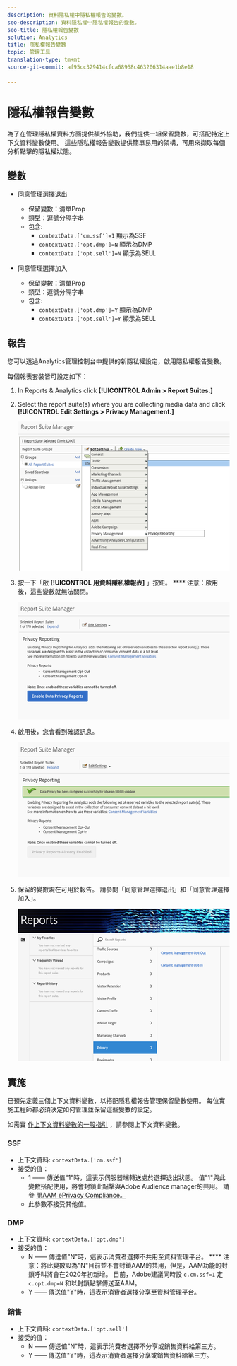 ```yaml
---
description: 資料隱私權中隱私權報告的變數。
seo-description: 資料隱私權中隱私權報告的變數。
seo-title: 隱私權報告變數
solution: Analytics
title: 隱私權報告變數
topic: 管理工具
translation-type: tm+mt
source-git-commit: af95cc329414cfca68968c463206314aae1b8e18

---
```



# 隱私權報告變數

為了在管理隱私權資料方面提供額外協助，我們提供一組保留變數，可搭配特定上下文資料變數使用。
這些隱私權報告變數提供簡單易用的架構，可用來擷取每個分析點擊的隱私權狀態。

## 變數

* 同意管理選擇退出
   * 保留變數：清單Prop
   * 類型：逗號分隔字串
   * 包含:
      * `contextData.['cm.ssf']=1` 顯示為SSF
      * `contextData.['opt.dmp']=N` 顯示為DMP
      * `contextData.['opt.sell']=N` 顯示為SELL

* 同意管理選擇加入
   * 保留變數：清單Prop
   * 類型：逗號分隔字串
   * 包含:
      * `contextData.['opt.dmp']=Y` 顯示為DMP
      * `contextData.['opt.sell']=Y` 顯示為SELL

## 報告

您可以透過Analytics管理控制台中提供的新隱私權設定，啟用隱私權報告變數。

每個報表套裝皆可設定如下：
1. In Reports &amp; Analytics click **[!UICONTROL Admin &gt; Report Suites.]**
1. Select the report suite(s) where you are collecting media data and click **[!UICONTROL Edit Settings &gt; Privacy Management.]**

   ![](assets/rsm-privacy-select.png)

1. 按一下「啟 **[!UICONTROL 用資料隱私權報表]** 」按鈕。 **** 注意：啟用後，這些變數就無法關閉。

   ![](assets/rsm-privacy-enable.png)

1. 啟用後，您會看到確認訊息。

   ![](assets/rsm-privacy-config.png)

1. 保留的變數現在可用於報告。  請參閱「同意管理選擇退出」和「同意管理選擇加入」。

   ![](assets/rsm-privacy-reports.png)

## 實施

已預先定義三個上下文資料變數，以搭配隱私權報告管理保留變數使用。  每位實施工程師都必須決定如何管理並保留這些變數的設定。

如需實 [作上下文資料變數的一般指引](https://docs.adobe.com/help/en/analytics/implementation/javascript-implementation/variables-analytics-reporting/context-data-variables.html) ，請參閱上下文資料變數。

### SSF

* 上下文資料: `contextData.['cm.ssf']`
* 接受的值：
   * 1 —— 傳送值"1"時，這表示伺服器端轉送處於選擇退出狀態。 值"1"與此變數搭配使用，將會封鎖此點擊與Adobe Audience manager的共用。 請參 [閱AAM ePrivacy Compliance。](https://docs.adobe.com/help/en/analytics/integration/audience-analytics/audience-analytics-workflow/ssf-gdpr.html)
   * 此參數不接受其他值。

### DMP

* 上下文資料: `contextData.['opt.dmp']`
* 接受的值：
   * N —— 傳送值"N"時，這表示消費者選擇不共用至資料管理平台。 **** 注意：將此變數設為"N"目前並不會封鎖AAM的共用，但是，AAM功能的封鎖呼叫將會在2020年初新增。 目前，Adobe建議同時設 `c.cm.ssf=1` 定 `c.opt.dmp=N` 和以封鎖點擊傳送至AAM。
   * Y —— 傳送值"Y"時，這表示消費者選擇分享至資料管理平台。

### 銷售

* 上下文資料: `contextData.['opt.sell']`
* 接受的值：
   * N —— 傳送值"N"時，這表示消費者選擇不分享或銷售資料給第三方。
   * Y —— 傳送值"Y"時，這表示消費者選擇分享或銷售資料給第三方。

